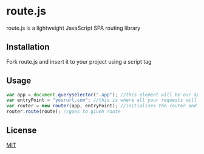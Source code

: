 # route.js
route.js is a lightweight JavaScript SPA routing library

## Installation
Fork route.js and insert it to your project using a script tag

## Usage
```JavaScript
var app = document.queryselector(".app"); //this element will be our app section
var entryPoint = "yoururl.com"; //this is where all your requests will be routed to
var router = new router(app, entryPoint); //initialises the router and returns a router object for use if need be
router.route(route); //goes to given route
```
## License
[MIT](https://choosealicense.com/licenses/mit/)
